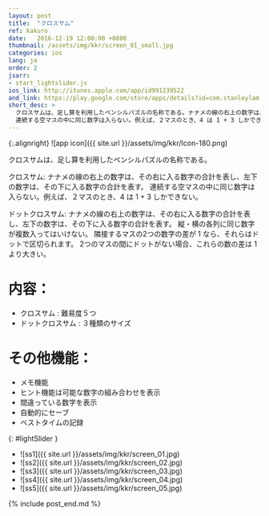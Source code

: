 ```yaml
---
layout: post
title:  "クロスサム"
ref: kakuro
date:   2016-12-19 12:00:00 +0800
thumbnail: /assets/img/kkr/screen_01_small.jpg
categories: ios
lang: ja
order: 2
jsarr:
- start_lightslider.js
ios_link: http://itunes.apple.com/app/id991239522
and_link: https://play.google.com/store/apps/details?id=com.stanleylam.tridoku
short_desc: >
  クロスサムは、足し算を利用したペンシルパズルの名称である。ナナメの線の右上の数字は、その右に入る数字の合計を表し、左下の数字は、その下に入る数字の合計を表す。
  連続する空マスの中に同じ数字は入らない。例えば、２マスのとき、4 は 1 + 3 しかできない。
---
```


{:.alignright}
![app icon]({{ site.url }}/assets/img/kkr/Icon-180.png)

クロスサムは、足し算を利用したペンシルパズルの名称である。

クロスサム:
ナナメの線の右上の数字は、その右に入る数字の合計を表し、左下の数字は、その下に入る数字の合計を表す。
連続する空マスの中に同じ数字は入らない。例えば、２マスのとき、4 は 1 + 3 しかできない。

ドットクロスサム:
ナナメの線の右上の数字は、その右に入る数字の合計を表し、左下の数字は、その下に入る数字の合計を表す。
縦・横の各列に同じ数字が複数入ってはいけない。
隣接するマスの2つの数字の差が 1 なら、それらはドットで区切られます。
2つのマスの間にドットがない場合、これらの数の差は 1 より大きい。

# 内容：
- クロスサム : 難易度５つ
- ドットクロスサム : ３種類のサイズ

# その他機能：
- メモ機能
- ヒント機能は可能な数字の組み合わせを表示
- 間違っている数字を表示
- 自動的にセーブ
- ベストタイムの記録

{: #lightSlider }
*   ![ss1]({{ site.url }}/assets/img/kkr/screen_01.jpg)
*   ![ss2]({{ site.url }}/assets/img/kkr/screen_02.jpg)
*   ![ss3]({{ site.url }}/assets/img/kkr/screen_03.jpg)
*   ![ss4]({{ site.url }}/assets/img/kkr/screen_04.jpg)
*   ![ss5]({{ site.url }}/assets/img/kkr/screen_05.jpg)

{% include post_end.md %}
